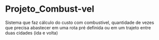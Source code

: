 # Projeto_Combust-vel
Sistema que faz cálculo do custo com combustível, quantidade de vezes que precisa abastecer em uma rota pré definida ou em um trajeto entre duas cidades (ida e volta)
